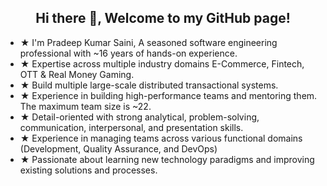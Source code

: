 <!--
**KuPradeep/KuPradeep** is a ✨ _special_ ✨ repository because its `README.md` (this file) appears on your GitHub profile.

Here are some ideas to get you started:

- 🔭 I’m currently working on ...
- 🌱 I’m currently learning ...
- 👯 I’m looking to collaborate on ...
- 🤔 I’m looking for help with ...
- 💬 Ask me about ...
- 📫 How to reach me: ...
- 😄 Pronouns: ...
- ⚡ Fun fact: ...
-->



<h2 align="center">Hi there 👋, Welcome to my GitHub page!</h2>
<ul>
  <li> ★ I'm Pradeep Kumar Saini, A seasoned software engineering professional with ~16 years of hands-on experience. </li>
  <li> ★ Expertise across multiple industry domains E-Commerce, Fintech, OTT & Real Money Gaming.</li>
  <li> ★ Build multiple large-scale distributed transactional systems.</li>
  <li> ★ Experience in building high-performance teams and mentoring them. The maximum team size is ~22.</li>
  <li> ★ Detail-oriented with strong analytical, problem-solving, communication, interpersonal, and presentation skills. </li>
  <li> ★ Experience in managing teams across various functional domains (Development, Quality Assurance, and DevOps) </li>
  <li> ★ Passionate about learning new technology paradigms and improving existing solutions and processes.</li>
 </ul> 
  

